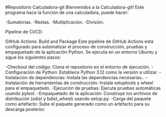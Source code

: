 #Repositorio Calculadora-git
Bienvenidos a la Calculadora-git!
Este programa hace la función de una calculadora, puede hacer:

-Sumatorias.
-Restas.
-Multiplicación.
-División.


Pipeline de CI/CD:

GitHub Actions: Build and Package
Este pipeline de GitHub Actions está configurado para automatizar el proceso de construcción, pruebas y empaquetado de la aplicación Python. Se ejecuta en un entorno Ubuntu y sigue los siguientes pasos:

-Checkout del código: Clona el repositorio en el entorno de ejecución.
-Configuración de Python: Establece Python 3.12 como la versión a utilizar.
-Instalación de dependencias: Instala las dependencias necesarias..
-Instalación de herramientas de construcción: Instala setuptools y wheel para el empaquetado.
-Ejecución de pruebas: Ejecuta pruebas automáticas usando pytest.
-Empaquetado de la aplicación: Construye los archivos de distribución (sdist y bdist_wheel) usando setup.py.
-Carga del paquete como artefacto: Sube el paquete generado como un artefacto para su descarga posterior.